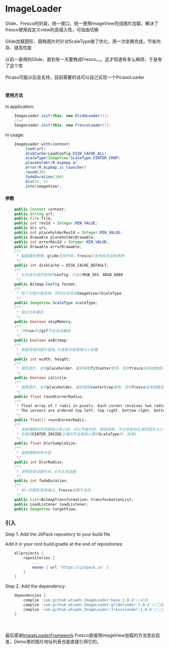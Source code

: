 # ImageLoader
Glide、Fresco的封装，统一接口、统一使用ImageView完成图片加载，解决了fresco使用自定义view的高侵入性，可自由切换
<br><br>
Glide加载圆形、圆角图片时针对ScaleType做了优化，用一次变换完成，节省内存、提高性能
<br><br>
以前一直用的Glide，直到有一天要换成Fresco。。。这才知道有多么麻烦，于是有了这个库
<br><br>
Picaso可能以后会支持，目前需要的话可以自己实现一个PicasoLoader
<br><br>
#### 使用方法
in application:
```java
    ImageLoader.init(this, new GlideLoader());
    //or
    ImageLoader.init(this, new FrescoLoader());
```
in usage:
```java
    ImageLoader.with(context)
        .load(url)
        .diskCache(LoadConfig.DISK_CACHE_ALL)
        .scaleType(ImageView.ScaleType.CENTER_CROP)
        .placeholder(R.mipmap.a)
        .error(R.mipmap.ic_launcher)
        .round(30)
        .fadeDuration(300)
        .blur(8, 5)
        .into(imageView);
```

#### 参数
```java
    public Context context;
    public String url;
    public File file;
    public int resId = Integer.MIN_VALUE;
    public Uri uri;
    public int placeholderResId = Integer.MIN_VALUE;
    public Drawable placeholderDrawable;
    public int errorResId = Integer.MIN_VALUE;
    public Drawable errorDrawable;
    /**
     * 磁盘缓存策略，glide支持所有，fresco只支持有和没有两种
     */
    public int diskCache = DISK_CACHE_DEFAULT;
    /**
     * 针对该次请求使用的config，只支持RGB_565、ARGB_8888
     */
    public Bitmap.Config format;
    /**
     * 除了对图片做变换，同时也会修改ImageView的ScaleType
     */
    public ImageView.ScaleType scaleType;
    /**
     * 跳过内存缓存
     */
    public boolean skipMemory;
    /**
     * 为true的话gif不会自动播放
     */
    public boolean asBitmap;
    /**
     * 期望获得的图片宽高,负值表示按原图大小加载
     */
    public int width, height;
    /**
     * 圆形图片，支持placeholder，最好搭配fitCenter使用，否则fresco会用镜像显示小图片
     */
    public boolean isCircle;
    /**
     * 圆角图片，支持placeholder，最好搭配centerCrop使用，否则fresco会用镜像显示小图片
     */
    public float roundCornerRadius;
    /**
     * float array of 8 radii in pixels. Each corner receives two radius values [X, Y].
     * The corners are ordered top-left, top-right, bottom-right, bottom-left.
     */
    public float[] roundCornerRadii;
    /**
     * 高斯模糊时将原图缩小多少倍，可以节省内存，提高效率，不过会影响生成的图片大小，
     * 在使用CENTER_INSIDE之类的不会缩放小图的ScaleType时，请填1
     */
    public float blurSampleSize;
    /**
     * 高斯模糊采样半径
     */
    public int blurRadius;
    /**
     * 透明渐变动画时长，0为关闭动画
     */
    public int fadeDuration;
    /**
     * 统一的图形变换接口，fresco动图不支持
     */
    public List<BitmapTransformation> transformationList;
    public LoadListener loadListener;
    public ImageView targetView;
```

### 引入
Step 1. Add the JitPack repository to your build file

Add it in your root build.gradle at the end of repositories:
```gradle
    allprojects {
        repositories {
            ...
            maven { url 'https://jitpack.io' }
        }
    }
```
Step 2. Add the dependency:
```gradle
    dependencies {
        complie 'com.github.wtuadn.ImageLoader:base:1.0.4'//必选
        complie 'com.github.wtuadn.ImageLoader:glideloader:1.0.4'//二选一
        complie 'com.github.wtuadn.ImageLoader:frescoloader:1.0.4'//二选一
    }
```
<br><br>
最后感谢[ImageLoaderFramework](https://github.com/ladingwu/ImageLoaderFramework) Fresco直接用ImageView加载的方法受此启发，Demo里的图片地址列表也是直接引用它的。